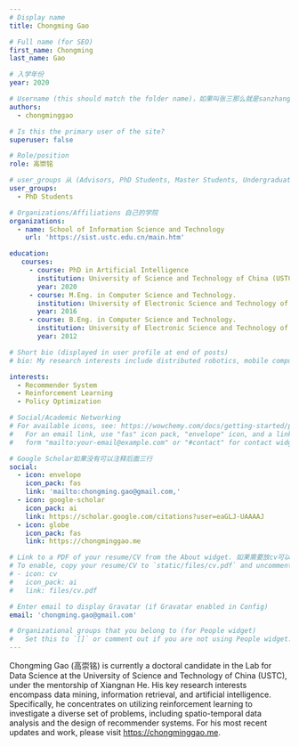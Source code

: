 ```yaml
---
# Display name
title: Chongming Gao

# Full name (for SEO)
first_name: Chongming 
last_name: Gao

# 入学年份
year: 2020

# Username (this should match the folder name)，如果叫张三那么就是sanzhang
authors:
  - chongminggao

# Is this the primary user of the site? 
superuser: false

# Role/position 
role: 高崇铭

# user_groups 从 (Advisors, PhD Students, Master Students, Undergraduate) 从这四个里面选
user_groups:
  - PhD Students

# Organizations/Affiliations 自己的学院
organizations:
  - name: School of Information Science and Technology
    url: 'https://sist.ustc.edu.cn/main.htm'

education:
   courses:
     - course: PhD in Artificial Intelligence
       institution: University of Science and Technology of China (USTC)
       year: 2020
     - course: M.Eng. in Computer Science and Technology.
       institution: University of Electronic Science and Technology of China (UESTC)
       year: 2016
     - course: B.Eng. in Computer Science and Technology.
       institution: University of Electronic Science and Technology of China (UESTC)
       year: 2012

# Short bio (displayed in user profile at end of posts)
# bio: My research interests include distributed robotics, mobile computing and programmable matter.

interests:
  - Recommender System
  - Reinforcement Learning
  - Policy Optimization 

# Social/Academic Networking
# For available icons, see: https://wowchemy.com/docs/getting-started/page-builder/#icons
#   For an email link, use "fas" icon pack, "envelope" icon, and a link in the
#   form "mailto:your-email@example.com" or "#contact" for contact widget.

# Google Scholar如果没有可以注释后面三行
social:
  - icon: envelope
    icon_pack: fas
    link: 'mailto:chongming.gao@gmail.com,'
  - icon: google-scholar
    icon_pack: ai
    link: https://scholar.google.com/citations?user=eaGLJ-UAAAAJ
  - icon: globe
    icon_pack: fas
    link: https://chongminggao.me

# Link to a PDF of your resume/CV from the About widget. 如果需要放cv可以发给我
# To enable, copy your resume/CV to `static/files/cv.pdf` and uncomment the lines below.
# - icon: cv
#   icon_pack: ai
#   link: files/cv.pdf

# Enter email to display Gravatar (if Gravatar enabled in Config)
email: 'chongming.gao@gmail.com'

# Organizational groups that you belong to (for People widget)
#   Set this to `[]` or comment out if you are not using People widget.
---
```


Chongming Gao (高崇铭) is currently a doctoral candidate in the Lab for Data Science at the University of Science and Technology of China (USTC), under the mentorship of Xiangnan He. His key research interests encompass data mining, information retrieval, and artificial intelligence. Specifically, he concentrates on utilizing reinforcement learning to investigate a diverse set of problems, including spatio-temporal data analysis and the design of recommender systems. For his most recent updates and work, please visit https://chongminggao.me.
